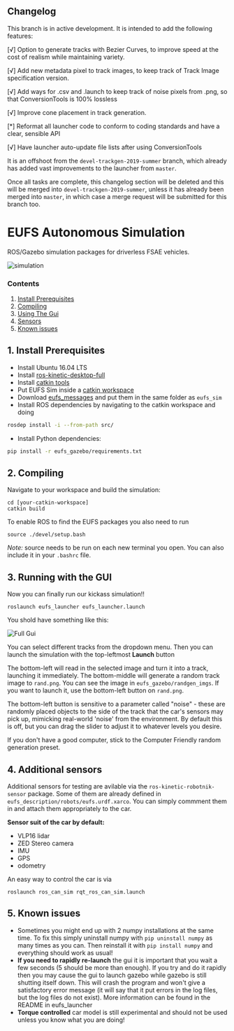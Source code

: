 ## Changelog

This branch is in active development.  It is intended to add the following features:

[√] Option to generate tracks with Bezier Curves, to improve speed at the cost of realism while maintaining variety.

[√] Add new metadata pixel to track images, to keep track of Track Image specification version.

[√] Add ways for .csv and .launch to keep track of noise pixels from .png, so that ConversionTools is 100% lossless

[√] Improve cone placement in track generation.

[*] Reformat all launcher code to conform to coding standards and have a clear, sensible API

[√] Have launcher auto-update file lists after using ConversionTools

It is an offshoot from the `devel-trackgen-2019-summer` branch, which already has added vast improvements to the launcher from `master`.

Once all tasks are complete, this changelog section will be deleted and this will be merged into `devel-trackgen-2019-summer`, unless it has
already been merged into `master`, in which case a merge request will be submitted for this branch too.

# EUFS Autonomous Simulation

ROS/Gazebo simulation packages for driverless FSAE vehicles.

![simulation](https://i.imgur.com/JZczvOr.jpg)

### Contents
1. [Install Prerequisites](#requirements)
2. [Compiling](#compiling)
3. [Using The Gui](#guiuse)
4. [Sensors](#sensors)
5. [Known issues](#issues)

## 1. Install Prerequisites <a name="requirements"></a>
- Install Ubuntu 16.04 LTS
- Install [ros-kinetic-desktop-full](http://wiki.ros.org/kinetic/Installation)
- Install [catkin tools](https://catkin-tools.readthedocs.io/en/latest/installing.html)
- Put EUFS Sim inside a [catkin workspace](http://wiki.ros.org/catkin/Tutorials/create_a_workspace)
- Download [eufs_messages](https://gitlab.com/eufs/eufs_msgs) and put them in the same folder as `eufs_sim`
- Install ROS dependencies by navigating to the catkin workspace and doing
```bash
rosdep install -i --from-path src/
```
- Install Python dependencies:
```bash
pip install -r eufs_gazebo/requirements.txt
```

## 2. Compiling <a name="compiling"></a>

Navigate to your workspace and build the simulation:
```
cd [your-catkin-workspace]
catkin build
```

To enable ROS to find the EUFS packages you also need to run
```
source ./devel/setup.bash
```

_Note:_ source needs to be run on each new terminal you open. You can also include it in your `.bashrc` file.


## 3. Running with the GUI <a name="guiuse"></a>

Now you can finally run our kickass simulation!!
```
roslaunch eufs_launcher eufs_launcher.launch
```

You shold have something like this:

![Full Gui](https://gitlab.com/eufs/eufs_sim/wikis/uploads/933b243148108ecda8e98327fd84d137/UpdatedLauncher2.png)

<!-- For the most part, this should be self explanatory - the exception being perhaps the generation, noise, and image stuff. -->

You can select different tracks from the dropdown menu. Then you can launch the simulation with the top-leftmost **Launch** button

The bottom-left will read in the selected image and turn it into a track, launching it immediately.
The bottom-middle will generate a random track image to `rand.png`.  You can see the image in `eufs_gazebo/randgen_imgs`.  If you want to launch it, use the bottom-left button on `rand.png`.

The bottom-left button is sensitive to a parameter called "noise" - these are randomly placed objects to the side of the track that the
car's sensors may pick up, mimicking real-world 'noise' from the environment.  By default this is off, but you can drag the slider to adjust it to whatever levels you desire.

If you don't have a good computer, stick to the Computer Friendly random generation preset.

## 4. Additional sensors <a name="sensors"></a>
Additional sensors for testing are avilable via the `ros-kinetic-robotnik-sensor` package. Some of them are already defined in `eufs_description/robots/eufs.urdf.xarco`. You can simply commment them in and attach them appropriately to the car.


**Sensor suit of the car by default:**

- VLP16 lidar
- ZED Stereo camera
- IMU
- GPS
- odometry

An easy way to control the car is via
```
roslaunch ros_can_sim rqt_ros_can_sim.launch
```

## 5. Known issues <a name="issues"></a>
- Sometimes you might end up with 2 numpy installations at the same time. To fix this simply uninstall numpy with `pip uninstall numpy` as many times as you can. Then reinstall it with `pip install numpy` and everything should work as usual!
- **If you need to rapidly re-launch** the gui it is important that you wait a few seconds (5 should be more than enough).
If you try and do it rapidly then you may cause the gui to launch gazebo while gazebo is still shutting itself down.  This will
crash the program and won't give a satisfactory error message (it will say that it put errors in the log files, but the log files do not exist). More information can be found in the README in eufs_launcher
- **Torque controlled** car model is still experimental and should not be used unless you know what you are doing!
